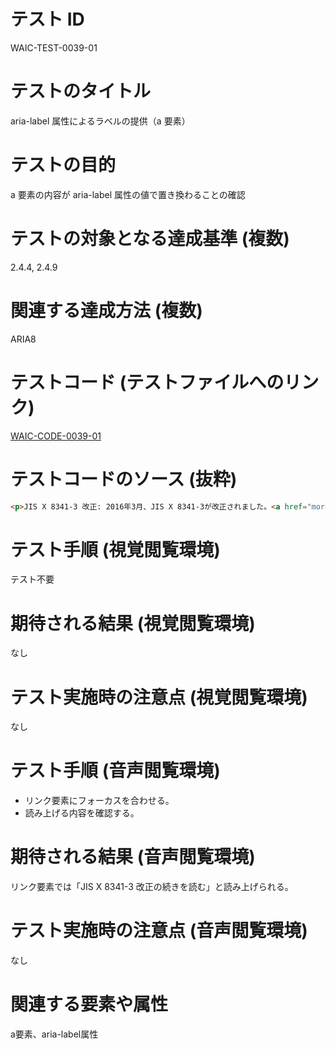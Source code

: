 # テスト ID

WAIC-TEST-0039-01

# テストのタイトル

aria-label 属性によるラベルの提供（a 要素）

# テストの目的

a 要素の内容が aria-label 属性の値で置き換わることの確認

# テストの対象となる達成基準 (複数)

2.4.4, 2.4.9

# 関連する達成方法 (複数)

ARIA8

# テストコード (テストファイルへのリンク)

[WAIC-CODE-0039-01](https://waic.github.io/as_test/WAIC-CODE/WAIC-CODE-0039-01.html)

# テストコードのソース (抜粋)

```HTML
<p>JIS X 8341-3 改正: 2016年3月、JIS X 8341-3が改正されました。<a href="more.html" aria-label="JIS X 8341-3 改正の続きを読む">[続きを読む...]</a></p>
```

# テスト手順 (視覚閲覧環境)

テスト不要

# 期待される結果 (視覚閲覧環境)

なし

# テスト実施時の注意点 (視覚閲覧環境)

なし

# テスト手順 (音声閲覧環境)

- リンク要素にフォーカスを合わせる。
- 読み上げる内容を確認する。

# 期待される結果 (音声閲覧環境)

リンク要素では「JIS X 8341-3 改正の続きを読む」と読み上げられる。

# テスト実施時の注意点 (音声閲覧環境)

なし

# 関連する要素や属性

a要素、aria-label属性
